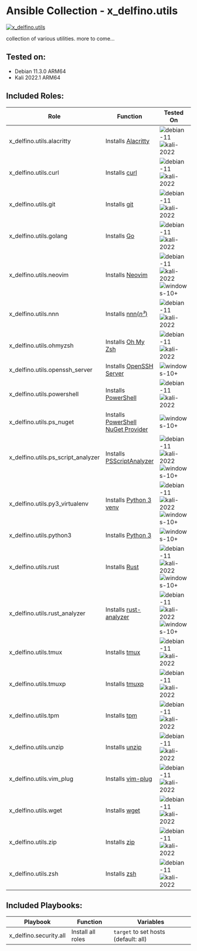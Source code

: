 [windows-10+]: https://img.shields.io/badge/Windows-10%2B-00A4EF?logo=windows&logoColor=white
[macos-12+]: https://img.shields.io/badge/macOS-12%2B-black?logo=apple&logoColor=white
[debian-11]: https://img.shields.io/badge/Debian-11.3-DD1155?logo=debian&logoColor=white
[kali-2022]: https://img.shields.io/badge/Kali-2022.1-367bf0?logo=kali-linux&logoColor=white
[ubuntu-20.04]: https://img.shields.io/badge/Ubuntu-20.04-E95420?logo=ubuntu&logoColor=white


# Ansible Collection - x\_delfino.utils

[![x\_delfino.utils](https://img.shields.io/badge/dynamic/json?color=blueviolet&logo=ansible&label=galaxy&prefix=v&query=%24.latest_version.version&url=https%3A%2F%2Fgalaxy.ansible.com%2Fapi%2Fv2%2Fcollections%2Fx_delfino%2Futils%2F)](https://galaxy.ansible.com/x_delfino/utils)

collection of various utilities. more to come...

## Tested on:
- Debian 11.3.0 ARM64
- Kali 2022.1 ARM64

## Included Roles:

| Role | Function | Tested On |
|------|----------|-----------|
| x\_delfino.utils.alacritty| Installs [Alacritty](https://github.com/alacritty/alacritty) | ![debian-11] ![kali-2022] |
| x\_delfino.utils.curl| Installs [curl](https://curl.se/) | ![debian-11] ![kali-2022] |
| x\_delfino.utils.git| Installs [git](https://git-scm.com/) | ![debian-11] ![kali-2022] |
| x\_delfino.utils.golang| Installs [Go](https://go.dev/) | ![debian-11] ![kali-2022] |
| x\_delfino.utils.neovim| Installs [Neovim](https://neovim.io/) | ![debian-11] ![kali-2022] ![windows-10+] |
| x\_delfino.utils.nnn| Installs [nnn(_n³_)](https://github.com/jarun/nnn) | ![debian-11] ![kali-2022] |
| x\_delfino.utils.ohmyzsh| Installs [Oh My Zsh](https://github.com/ohmyzsh/ohmyzsh) | ![debian-11] ![kali-2022] |
| x\_delfino.utils.openssh\_server| Installs [OpenSSH Server](https://www.openssh.com/) | ![windows-10+] |
| x\_delfino.utils.powershell| Installs [PowerShell](https://github.com/PowerShell/PowerShell) | ![debian-11] ![kali-2022] |
| x\_delfino.utils.ps\_nuget| Installs [PowerShell NuGet Provider](https://docs.microsoft.com/en-us/nuget/reference/powershell-reference) | ![windows-10+] |
| x\_delfino.utils.ps\_script\_analyzer| Installs [PSScriptAnalyzer](https://github.com/PowerShell/PSScriptAnalyzer) | ![debian-11] ![kali-2022] ![windows-10+] |
| x\_delfino.utils.py3\_virtualenv| Installs [Python 3 venv](https://docs.python.org/3/library/venv.html) | ![debian-11] ![kali-2022] ![windows-10+] |
| x\_delfino.utils.python3| Installs [Python 3](https://www.python.org/) | ![windows-10+] |
| x\_delfino.utils.rust| Installs [Rust](https://www.rust-lang.org/) | ![debian-11] ![kali-2022] ![windows-10+] |
| x\_delfino.utils.rust\_analyzer| Installs [rust-analyzer](https://github.com/rust-lang/rust-analyzer) | ![debian-11] ![kali-2022] ![windows-10+] |
| x\_delfino.utils.tmux| Installs [tmux](https://github.com/tmux/tmux/wiki) | ![debian-11] ![kali-2022] |
| x\_delfino.utils.tmuxp| Installs [tmuxp](https://github.com/tmux-python/tmuxp) | ![debian-11] ![kali-2022] |
| x\_delfino.utils.tpm| Installs [tpm](https://github.com/tmux-plugins/tpm) | ![debian-11] ![kali-2022] |
| x\_delfino.utils.unzip| Installs [unzip](https://linux.die.net/man/1/unzip) | ![debian-11] ![kali-2022] |
| x\_delfino.utils.vim\_plug| Installs [vim-plug](https://github.com/junegunn/vim-plug) | ![debian-11] ![kali-2022] |
| x\_delfino.utils.wget| Installs [wget](https://www.gnu.org/software/wget/) | ![debian-11] ![kali-2022] |
| x\_delfino.utils.zip| Installs [zip](https://linux.die.net/man/1/zip) | ![debian-11] ![kali-2022] |
| x\_delfino.utils.zsh| Installs [zsh](https://www.zsh.org/) | ![debian-11] ![kali-2022] |

## Included Playbooks:

| Playbook | Function | Variables |
| -------- | -------- | --------- |
| x\_delfino.security.all      | Install all roles | `target` to set hosts (default: all) |
